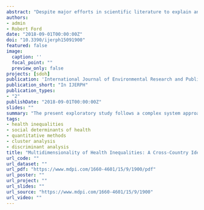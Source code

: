 ```yaml
---
abstract: "Despite major efforts in scientific literature to explain and understand the social determinants of health inequalities, the complex association between social causes and health outcomes remains empirically questionable and theoretically puzzling. To date, the studies on social determinants of health has mainly been generated by research techniques and methods that were developed to answer specific questions about the causes and effects of particular indicators on specific health outcomes. The present exploratory study follows a complex system approach to capture the interdependence between socioeconomic status, lifestyles, and health in a single measure that enables international comparisons of population health. Specifically, this study is aimed to: (a) classify individuals’ state of health according the usage of multidimensional data on physical and mental health, SES, lifestyles and risk behaviors, in order to (b) compare the relative strength of the different predictors of health groups (or clusters) at the individual-level and, finally, (c) to measure the level of health inequalities between different countries. From a complex system approach, this study uses multivariate classification methods to compare health groups in a sample of 29 countries and shows that interdependence models may be useful to describe and compare between-country health inequalities that are not visible through techniques for the analysis of dependence. The present work offers two fundamental contributions. On the one hand, this study compares the relative relevance of different indicators that are susceptible to affect individual health outcomes; on the other hand, the resulting multidimensional classification of countries according health clusters provides an alternative for inter-country health comparisons."
authors:
- admin
- Robert Ford
date: "2018-09-01T00:00:00Z"
doi: "10.3390/ijerph15091900"
featured: false
image:
  caption: ''
  focal_point: ""
  preview_only: false
projects: [sdoh]
publication: 'International Journal of Environmental Research and Public Health 15(9):1900'
publication_short: "In IJERPH"
publication_types:
- "2"
publishDate: "2018-09-01T00:00:00Z"
slides: ""
summary: "The present exploratory study follows a complex system approach to capture the interdependence between socioeconomic status, lifestyles, and health in a single measure that enables international comparisons of population health."
tags:
- health inequalities
- social determinants of health
- quantitative methods
- cluster analysis
- discriminant analysis
title: "Multidimensionality of Health Inequalities: A Cross-Country Identification of Health Clusters through Multivariate Classification Techniques"
url_code: ""
url_dataset: ""
url_pdf: "https://www.mdpi.com/1660-4601/15/9/1900/pdf"
url_poster: ""
url_project: ""
url_slides: ""
url_source: "https://www.mdpi.com/1660-4601/15/9/1900"
url_video: ""
---
```

